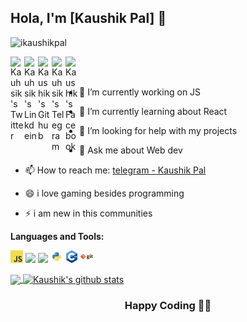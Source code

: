 ## Hola, I'm [Kaushik Pal] 👋

<p align="left"> <img src="https://komarev.com/ghpvc/?username=ikaushikpal&label=Views&color=blue&style=plastic" alt="ikaushikpal" /> </p>

<a href="https://twitter.com/kaushikpal2014">
  <img align="left" alt="Kauhsik's Twitter" width="22px" src="https://cdn.jsdelivr.net/npm/simple-icons@v3/icons/twitter.svg" />
</a>
<a href="#">
  <img align="left" alt="Kauhsik's Linkdein" width="22px" src="https://cdn.jsdelivr.net/npm/simple-icons@v3/icons/linkedin.svg" />
</a>
<a href="https://github.com/ikaushikpal">
  <img align="left" alt="Kaushik's Github" width="22px" src="https://cdn.jsdelivr.net/npm/simple-icons@v3/icons/github.svg" />
</a>
<a href="https://t.me/githubkaushik">
  <img align="left" alt="Kauhsik's Telegram" width="22px" src="https://cdn.jsdelivr.net/npm/simple-icons@v3/icons/telegram.svg" />
</a>
<a href="#">
  <img align="left" alt="Kaushik's Facebook" width="22px" src="https://cdn.jsdelivr.net/npm/simple-icons@v3/icons/facebook.svg" />
</a>

<br/>
<br/>



- 🔭 I’m currently working on JS
- 🌱 I’m currently learning about React
- 🤔 I’m looking for help with my projects
- 💬 Ask me about Web dev
- 📫 How to reach me: [telegram - Kaushik Pal](https://t.me/githubkaushik)

- 😄 i love gaming besides programming
- ⚡ i am new in this communities



**Languages and Tools:**  


<code><img height="20" src="https://raw.githubusercontent.com/github/explore/80688e429a7d4ef2fca1e82350fe8e3517d3494d/topics/javascript/javascript.png"></code>
<code><img height="20" src="https://camo.githubusercontent.com/3a61a49321fba37513904864aee93be1873b05f2cb84b9c13a5dfbb534ac17fa/68747470733a2f2f6564656e742e6769746875622e696f2f537570657254696e7949636f6e732f696d616765732f7376672f736173732e737667"></code>
<code><img height="20" src="https://upload.wikimedia.org/wikipedia/commons/thumb/1/10/CSS3_and_HTML5_logos_and_wordmarks.svg/791px-CSS3_and_HTML5_logos_and_wordmarks.svg.png"></code>
<code><img height="20" src="https://raw.githubusercontent.com/github/explore/80688e429a7d4ef2fca1e82350fe8e3517d3494d/topics/python/python.png"></code>
<code><img height="20" src="https://raw.githubusercontent.com/github/explore/80688e429a7d4ef2fca1e82350fe8e3517d3494d/topics/cpp/cpp.png"></code>
<code><img height="20" src="https://raw.githubusercontent.com/github/explore/80688e429a7d4ef2fca1e82350fe8e3517d3494d/topics/git/git.png"></code>

<a href="https://github.com/ikaushikpal">
  <img align="center" src="https://github-readme-stats.vercel.app/api/top-langs/?username=ikaushikpal&theme=dark&hide_langs_below=1" />
</a>
<a href="https://github.com/ikaushikpal">
 <img align="center" src="https://github-readme-stats.vercel.app/api?username=ikaushikpal&show_icons=true&theme=dark&line_height=27" alt="Kaushik's github stats"/>
</a>

<div align="center">

### Happy Coding 👨‍💻

</div>
